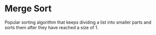 # Merge Sort
Popular sorting algorithm that keeps dividing a list into smaller parts and sorts them after they have reached a size of 1.
